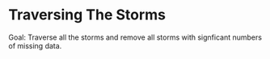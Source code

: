 # Traversing The Storms

Goal: Traverse all the storms and remove all storms with signficant numbers of missing data.